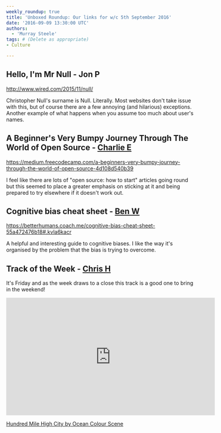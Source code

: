 ```yaml
---
weekly_roundup: true
title: 'Unboxed Roundup: Our links for w/c 5th September 2016'
date: '2016-09-09 13:30:00 UTC'
authors:
  - 'Murray Steele'
tags: # (Delete as appropriate)
- Culture

---
```


## Hello, I'm Mr Null - Jon P

http://www.wired.com/2015/11/null/

Christopher Null's surname is Null. Literally. Most websites don't take issue
with this, but of course there are a few annoying (and hilarious) exceptions.
Another example of what happens when you assume too much about user's names.

## A Beginner's Very Bumpy Journey Through The World of Open Source - [Charlie E](/team#charlie-egan)

https://medium.freecodecamp.com/a-beginners-very-bumpy-journey-through-the-world-of-open-source-4d108d540b39

I feel like there are lots of "open source: how to start" articles going round
but this seemed to place a greater emphasis on sticking at it and being prepared
 to try elsewhere if it doesn't work out.

## Cognitive bias cheat sheet - [Ben W](/team#ben-wong)

https://betterhumans.coach.me/cognitive-bias-cheat-sheet-55a472476b18#.kvla6kacr

A helpful and interesting guide to cognitive biases. I like the way it's
organised by the problem that the bias is trying to overcome.

## Track of the Week - [Chris H](/team#chris-holmes)

It's Friday and as the week draws to a close this track is a good one to bring
in the weekend!

<iframe width="560" height="315" src="https://www.youtube.com/embed/xIhFpmzRKYM" frameborder="0" allowfullscreen></iframe>

[Hundred Mile High City by Ocean Colour Scene](https://www.youtube.com/watch?v=xIhFpmzRKYM)
